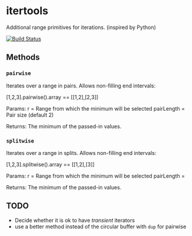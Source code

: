 itertools
=========

Additional range primitives for iterations.
(inspired by Python)

[![Build Status](https://travis-ci.org/greenify/d-itertools.svg?branch=master)](https://travis-ci.org/greenify/d-itertools)

Methods
-------

### `pairwise`

Iterates over a range in pairs.
Allows non-filling end intervals:

[1,2,3].pairwise().array == [[1,2],[2,3]]

Params:
    r = Range from which the minimum will be selected
    pairLength = Pair size (default 2)

Returns: The minimum of the passed-in values.

### `splitwise`

Iterates over a range in splits.
Allows non-filling end intervals:

[1,2,3].splitwise().array == [[1,2],[3]]

Params:
    r = Range from which the minimum will be selected
    pairLength = 

Returns: The minimum of the passed-in values.


TODO
------

- Decide whether it is ok to have _transient_ iterators
- use a better method instead of the circular buffer with `dup` for pairwise
